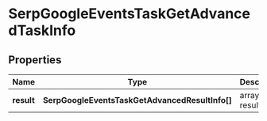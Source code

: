 # SerpGoogleEventsTaskGetAdvancedTaskInfo

## Properties

| Name | Type | Description | Notes |
|------------ | ------------- | ------------- | -------------|
**result** | **SerpGoogleEventsTaskGetAdvancedResultInfo[]** | array of results |[optional]|